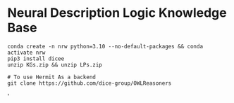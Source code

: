 # Neural Description Logic Knowledge Base



```
conda create -n nrw python=3.10 --no-default-packages && conda activate nrw
pip3 install dicee
unzip KGs.zip && unzip LPs.zip

# To use Hermit As a backend
git clone https://github.com/dice-group/OWLReasoners
```



'